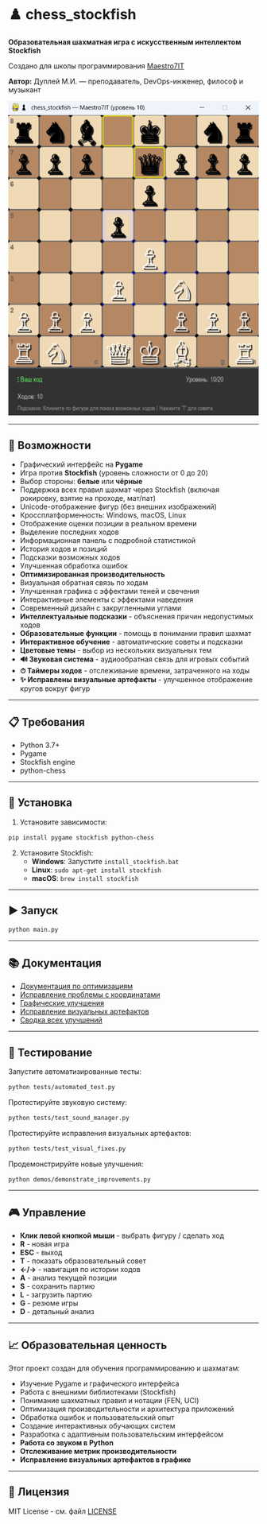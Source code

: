 # ♟️ chess_stockfish

**Образовательная шахматная игра с искусственным интеллектом Stockfish**  

Создано для школы программирования [Maestro7IT](https://school-maestro7it.ru/)  

**Автор:** Дуплей М.И. — преподаватель, DevOps-инженер, философ и музыкант

![alt text](image.png)

---

## 🌟 Возможности

- Графический интерфейс на **Pygame**
- Игра против **Stockfish** (уровень сложности от 0 до 20)
- Выбор стороны: **белые** или **чёрные**
- Поддержка всех правил шахмат через Stockfish (включая рокировку, взятие на проходе, мат/пат)
- Unicode-отображение фигур (без внешних изображений)
- Кроссплатформенность: Windows, macOS, Linux
- Отображение оценки позиции в реальном времени
- Выделение последних ходов
- Информационная панель с подробной статистикой
- История ходов и позиций
- Подсказки возможных ходов
- Улучшенная обработка ошибок
- **Оптимизированная производительность**
- Визуальная обратная связь по ходам
- Улучшенная графика с эффектами теней и свечения
- Интерактивные элементы с эффектами наведения
- Современный дизайн с закругленными углами
- **Интеллектуальные подсказки** - объяснения причин недопустимых ходов
- **Образовательные функции** - помощь в понимании правил шахмат
- **Интерактивное обучение** - автоматические советы и подсказки
- **Цветовые темы** - выбор из нескольких визуальных тем
- **🔊 Звуковая система** - аудиообратная связь для игровых событий
- **⏱ Таймеры ходов** - отслеживание времени, затраченного на ходы
- **✨ Исправлены визуальные артефакты** - улучшенное отображение кругов вокруг фигур

---

## 📋 Требования

- Python 3.7+
- Pygame
- Stockfish engine
- python-chess

---

## 🚀 Установка

1. Установите зависимости:
```bash
pip install pygame stockfish python-chess
```

2. Установите Stockfish:
   - **Windows**: Запустите `install_stockfish.bat`
   - **Linux**: `sudo apt-get install stockfish`
   - **macOS**: `brew install stockfish`

---

## ▶️ Запуск

```bash
python main.py
```

---

## 📚 Документация

- [Документация по оптимизациям](docs/code_optimizations.md)
- [Исправление проблемы с координатами](docs/coordinate_fix.md)
- [Графические улучшения](docs/graphics_improvements.md)
- [Исправление визуальных артефактов](summary/VISUAL_FIXES_SUMMARY.md)
- [Сводка всех улучшений](summary/FINAL_IMPROVEMENTS_SUMMARY.md)

---

## 🧪 Тестирование

Запустите автоматизированные тесты:
```bash
python tests/automated_test.py
```

Протестируйте звуковую систему:
```bash
python tests/test_sound_manager.py
```

Протестируйте исправления визуальных артефактов:
```bash
python tests/test_visual_fixes.py
```

Продемонстрируйте новые улучшения:
```bash
python demos/demonstrate_improvements.py
```

---

## 🎮 Управление

- **Клик левой кнопкой мыши** - выбрать фигуру / сделать ход
- **R** - новая игра
- **ESC** - выход
- **T** - показать образовательный совет
- **←/→** - навигация по истории ходов
- **A** - анализ текущей позиции
- **S** - сохранить партию
- **L** - загрузить партию
- **G** - резюме игры
- **D** - детальный анализ

---

## 📈 Образовательная ценность

Этот проект создан для обучения программированию и шахматам:
- Изучение Pygame и графического интерфейса
- Работа с внешними библиотеками (Stockfish)
- Понимание шахматных правил и нотации (FEN, UCI)
- Оптимизация производительности и архитектура приложений
- Обработка ошибок и пользовательский опыт
- Создание интерактивных обучающих систем
- Разработка с адаптивным пользовательским интерфейсом
- **Работа со звуком в Python**
- **Отслеживание метрик производительности**
- **Исправление визуальных артефактов в графике**

---

## 📄 Лицензия

MIT License - см. файл [LICENSE](LICENSE)